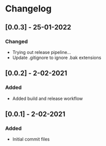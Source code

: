 # Changelog

## [0.0.3] - 25-01-2022

### Changed

- Trying out release pipeline...
- Update .gitignore to ignore .bak extensions

## [0.0.2] - 2-02-2021

### Added

- Added build and release workflow

## [0.0.1] - 2-02-2021

### Added

- Initial commit files
